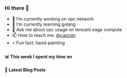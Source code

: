### Hi there 👋

- 🔭 I’m currently working on vpc network
- 🌱 I’m currently learning golang
- 💬 Ask me about vpc usage on tencent eage compute
- 📫 How to reach me: [@caonan](https://caonann.com)
- ⚡ Fun fact: hand-painting

#### 📊 This week I spent my time on
<!--START_SECTION:waka-->
<!--END_SECTION:waka-->
#### 📕 Latest Blog Posts
<!-- BLOG-POST-LIST:START -->
<!-- BLOG-POST-LIST:END -->